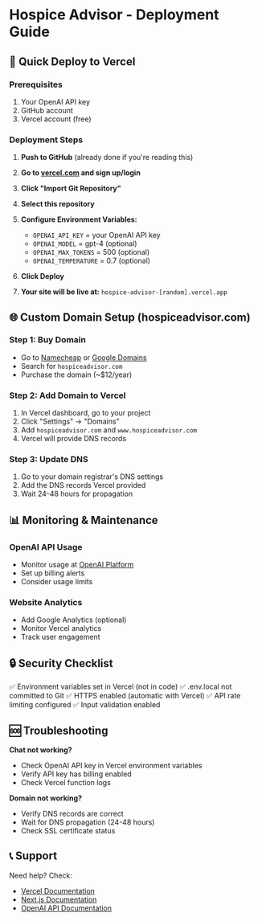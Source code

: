 # Hospice Advisor - Deployment Guide

## 🚀 Quick Deploy to Vercel

### Prerequisites
1. Your OpenAI API key
2. GitHub account
3. Vercel account (free)

### Deployment Steps

1. **Push to GitHub** (already done if you're reading this)
2. **Go to [vercel.com](https://vercel.com) and sign up/login**
3. **Click "Import Git Repository"**
4. **Select this repository**
5. **Configure Environment Variables:**
   - `OPENAI_API_KEY` = your OpenAI API key
   - `OPENAI_MODEL` = gpt-4 (optional)
   - `OPENAI_MAX_TOKENS` = 500 (optional)
   - `OPENAI_TEMPERATURE` = 0.7 (optional)

6. **Click Deploy**
7. **Your site will be live at:** `hospice-advisor-[random].vercel.app`

## 🌐 Custom Domain Setup (hospiceadvisor.com)

### Step 1: Buy Domain
- Go to [Namecheap](https://namecheap.com) or [Google Domains](https://domains.google.com)
- Search for `hospiceadvisor.com`
- Purchase the domain (~$12/year)

### Step 2: Add Domain to Vercel
1. In Vercel dashboard, go to your project
2. Click "Settings" → "Domains"
3. Add `hospiceadvisor.com` and `www.hospiceadvisor.com`
4. Vercel will provide DNS records

### Step 3: Update DNS
1. Go to your domain registrar's DNS settings
2. Add the DNS records Vercel provided
3. Wait 24-48 hours for propagation

## 📊 Monitoring & Maintenance

### OpenAI API Usage
- Monitor usage at [OpenAI Platform](https://platform.openai.com/usage)
- Set up billing alerts
- Consider usage limits

### Website Analytics
- Add Google Analytics (optional)
- Monitor Vercel analytics
- Track user engagement

## 🔒 Security Checklist

✅ Environment variables set in Vercel (not in code)
✅ .env.local not committed to Git
✅ HTTPS enabled (automatic with Vercel)
✅ API rate limiting configured
✅ Input validation enabled

## 🆘 Troubleshooting

**Chat not working?**
- Check OpenAI API key in Vercel environment variables
- Verify API key has billing enabled
- Check Vercel function logs

**Domain not working?**
- Verify DNS records are correct
- Wait for DNS propagation (24-48 hours)
- Check SSL certificate status

## 📞 Support

Need help? Check:
- [Vercel Documentation](https://vercel.com/docs)
- [Next.js Documentation](https://nextjs.org/docs)
- [OpenAI API Documentation](https://platform.openai.com/docs)
